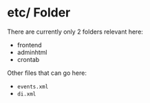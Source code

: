# etc/ Folder

There are currently only 2 folders relevant here:

  * frontend
  * adminhtml
  * crontab

Other files that can go here:

  * `events.xml`
  * `di.xml`
